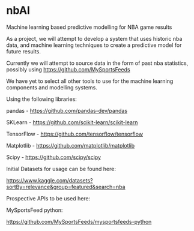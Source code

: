 # nbAI
Machine learning based predictive modelling for NBA game results

As a project, we will attempt to develop a system that uses historic nba data, and machine learning techniques to create a predictive model for future results.

Currently we will attempt to source data in the form of past nba statistics, possibly using https://github.com/MySportsFeeds

We have yet to select all other tools to use for the machine learning components and modelling systems.


Using the following libraries:

pandas - https://github.com/pandas-dev/pandas

SKLearn - https://github.com/scikit-learn/scikit-learn

TensorFlow - https://github.com/tensorflow/tensorflow

Matplotlib - https://github.com/matplotlib/matplotlib

Scipy - https://github.com/scipy/scipy


Initial Datasets for usage can be found here:

https://www.kaggle.com/datasets?sortBy=relevance&group=featured&search=nba

Prospective APIs to be used here:

MySportsFeed python:

https://github.com/MySportsFeeds/mysportsfeeds-python
